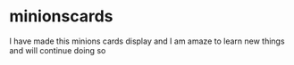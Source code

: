 # minionscards
I have made this minions cards display and I am amaze to learn new things and will continue doing so
